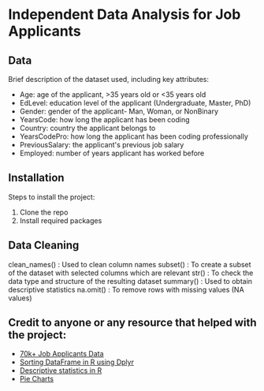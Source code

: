 # Independent Data Analysis for Job Applicants

## Data

Brief description of the dataset used, including key attributes:
- Age: age of the applicant, >35 years old or <35 years old
- EdLevel: education level of the applicant (Undergraduate, Master, PhD)
- Gender: gender of the applicant- Man, Woman, or NonBinary
- YearsCode: how long the applicant has been coding
- Country: country the applicant belongs to
- YearsCodePro: how long the applicant has been coding professionally
- PreviousSalary: the applicant's previous job salary
- Employed: number of years applicant has worked before

## Installation

Steps to install the project:
1. Clone the repo
2. Install required packages

## Data Cleaning
clean_names() : Used to clean column names
subset() : To create a subset of the dataset with selected columns which are relevant
str() : To check the data type and structure of the resulting dataset
summary() : Used to obtain descriptive statistics
na.omit() : To remove rows with missing values (NA values)


## Credit to anyone or any resource that helped with the project:
- [70k+ Job Applicants Data](https://www.kaggle.com/datasets/ayushtankha/70k-job-applicants-data-human-resource)
- [Sorting DataFrame in R using Dplyr](https://www.geeksforgeeks.org/sorting-dataframe-in-r-using-dplyr/)
- [Descriptive statistics in R](https://statsandr.com/blog/descriptive-statistics-in-r/#introduction)
- [Pie Charts](https://www.statmethods.net/graphs/pie.html)
